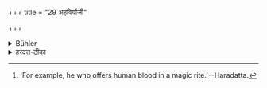 +++
title = "29 अहविर्याजी"

+++

<details><summary>Bühler</summary>

29. (Likewise a Brāhmaṇa) who offers substances that are not fit for a sacrifice, [^19] 


[^19]:  'For example, he who offers human blood in a magic rite.'--Haradatta.
</details>

<details><summary>हरदत्त-टीका</summary>

## सूत्रम्
अहविर्याजी ॥ २९ ॥  
### टिप्पनी
यश्चाऽहविषा नररुधिरादिना यजतेऽभिचारादौ यथा 'यमभिचरेत्तस्य लोहितमवदानं कृत्वे'ति सोऽप्यभाज्यान्नः ॥ २९ ॥
</details>
